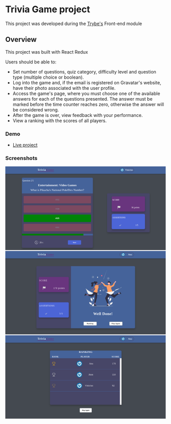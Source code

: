 # Trivia Game project

This project was developed during the [Trybe's](https://www.betrybe.com/) Front-end module

## Overview

This project was built with React Redux

Users should be able to:

- Set number of questions, quiz category, difficulty level and question type (multiple choice or boolean).
- Log into the game and, if the email is registered on Gravatar's website, have their photo associated with the user profile.
- Access the game's page, where you must choose one of the available answers for each of the questions presented. The answer must be marked before the time counter reaches zero, otherwise the answer will be considered wrong.
- After the game is over, view feedback with your performance.
- View a ranking with the scores of all players.

### Demo
- [Live project](https://viniciuslacerda-trivia-game.vercel.app/)

### Screenshots
<img src="rmd1.png" alt="game's page" width="600"/>
<img src="rmd2.png" alt="feedback" width="600"/>
<img src="rmd3.png" alt="ranking" width="600"/>
